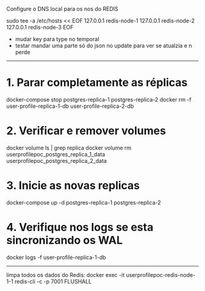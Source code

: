 Configure o DNS local para os nos do REDIS

sudo tee -a /etc/hosts << EOF
127.0.0.1 redis-node-1
127.0.0.1 redis-node-2
127.0.0.1 redis-node-3
EOF



- mudar key para type no temporal
- testar mandar uma parte só do json no update para ver se atualzia e n perde


----------------------------------------------------------------------------
# 1. Parar completamente as réplicas
docker-compose stop postgres-replica-1 postgres-replica-2
docker rm -f user-profile-replica-1-db user-profile-replica-2-db

# 2. Verificar e remover volumes
docker volume ls | grep replica
docker volume rm userprofilepoc_postgres_replica_1_data userprofilepoc_postgres_replica_2_data

# 3. Inicie as novas replicas
docker-compose up -d postgres-replica-1 postgres-replica-2

# 4. Verifique nos logs se esta sincronizando os WAL
docker logs -f user-profile-replica-1-db


------------------------------------------------------------------------------
limpa todos os dados do Redis:
docker exec -it userprofilepoc-redis-node-1-1 redis-cli -c -p 7001
FLUSHALL
